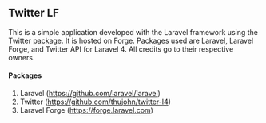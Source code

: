 ## Twitter LF

This is a simple application developed with the Laravel framework using the Twitter package.  It is hosted on Forge.  Packages used are Laravel, Laravel Forge, and Twitter API for Laravel 4.  All credits go to their respective owners.

#### Packages
1. Laravel (https://github.com/laravel/laravel)
2. Twitter (https://github.com/thujohn/twitter-l4)
3. Laravel Forge (https://forge.laravel.com)
